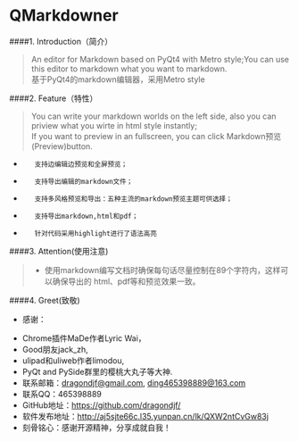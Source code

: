 QMarkdowner
=====================================
####1. Introduction（简介）
>   An editor for Markdown based on PyQt4 with Metro style;You can use this editor
to markdown what you want to markdown.   
>基于PyQt4的markdown编辑器，采用Metro style

####2. Feature（特性）
>You can write your markdown worlds on the left side, also you can priview
what you wirte in html style instantly;   
If you  want to preview in an fullscreen, you 
can click Markdown预览(Preview)button.   
>>  
  +        支持边编辑边预览和全屏预览；  
  +        支持导出编辑的markdown文件；  
  +        支持多风格预览和导出：五种主流的markdown预览主题可供选择；
  +        支持导出markdown,html和pdf；
  +        针对代码采用highlight进行了语法高亮

####3. Attention(使用注意)
> + 使用markdown编写文档时确保每句话尽量控制在89个字符内，这样可以确保导出的
html、pdf等和预览效果一致。   

####4. Greet(致敬)
> 
+ 感谢：  
> 
  + Chrome插件MaDe作者Lyric Wai，
  + Good朋友jack_zh,
  + ulipad和uliweb作者limodou, 
  + PyQt and PySide群里的樱桃大丸子等大神.   
+    联系邮箱：dragondjf@gmail.com, ding465398889@163.com
+    联系QQ：465398889
+    GitHub地址：https://github.com/dragondjf/
+    软件发布地址：http://aj5sjte66c.l35.yunpan.cn/lk/QXW2ntCvGw83j
+    刻骨铭心：感谢开源精神，分享成就自我！
